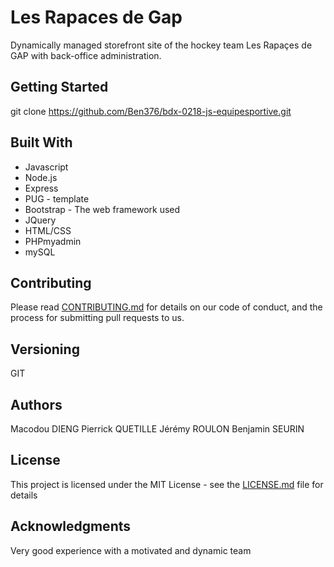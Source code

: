 # Les Rapaces de Gap

Dynamically managed storefront site of the hockey team Les Rapaçes de GAP with back-office administration.

## Getting Started

git clone https://github.com/Ben376/bdx-0218-js-equipesportive.git


## Built With

* Javascript
* Node.js
* Express
* PUG - template
* Bootstrap - The web framework used
* JQuery
* HTML/CSS
* PHPmyadmin
* mySQL

## Contributing

Please read [CONTRIBUTING.md](https://gist.github.com/PurpleBooth/b24679402957c63ec426) for details on our code of conduct, and the process for submitting pull requests to us.

## Versioning

GIT

## Authors

Macodou DIENG
Pierrick QUETILLE
Jérémy ROULON
Benjamin SEURIN

## License

This project is licensed under the MIT License - see the [LICENSE.md](LICENSE.md) file for details

## Acknowledgments

Very good experience with a motivated and dynamic team
